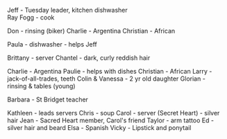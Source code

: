 
Jeff - Tuesday leader, kitchen dishwasher  
Ray Fogg - cook

Don - rinsing (biker)
Charlie - Argentina 
Christian - African 

Paula - dishwasher - helps Jeff

Brittany - server 
Chantel - dark, curly reddish hair

Charlie - Argentina 
Paulie - helps with dishes
Christian - African 
Larry - jack-of-all-trades, teeth 
Colin & Vanessa - 2 yr old daughter 
Glorian - rinsing & tables (young)


Barbara - St Bridget teacher 

Kathleen - leads servers
Chris - soup
Carol - server (Secret Heart) - silver hair
Jean - Sacred Heart member, Carol's friend 
Taylor - arm tattoo 
Ed - silver hair and beard 
Elsa - Spanish 
Vicky - Lipstick and ponytail 
